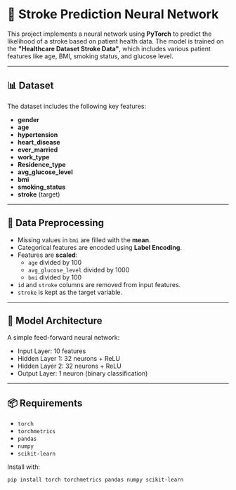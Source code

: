 # 🧠 Stroke Prediction Neural Network

This project implements a neural network using **PyTorch** to predict the likelihood of a stroke based on patient health data. The model is trained on the **"Healthcare Dataset Stroke Data"**, which includes various patient features like age, BMI, smoking status, and glucose level.


---

## 📊 Dataset

The dataset includes the following key features:

- **gender**
- **age**
- **hypertension**
- **heart_disease**
- **ever_married**
- **work_type**
- **Residence_type**
- **avg_glucose_level**
- **bmi**
- **smoking_status**
- **stroke** (target)

---

## 🔄 Data Preprocessing

- Missing values in `bmi` are filled with the **mean**.
- Categorical features are encoded using **Label Encoding**.
- Features are **scaled**:
  - `age` divided by 100
  - `avg_glucose_level` divided by 1000
  - `bmi` divided by 100
- `id` and `stroke` columns are removed from input features.
- `stroke` is kept as the target variable.

---

## 🧠 Model Architecture

A simple feed-forward neural network:

- Input Layer: 10 features
- Hidden Layer 1: 32 neurons + ReLU
- Hidden Layer 2: 32 neurons + ReLU
- Output Layer: 1 neuron (binary classification)


---

## 📦 Requirements

- `torch`
- `torchmetrics`
- `pandas`
- `numpy`
- `scikit-learn`

Install with:

```bash
pip install torch torchmetrics pandas numpy scikit-learn
